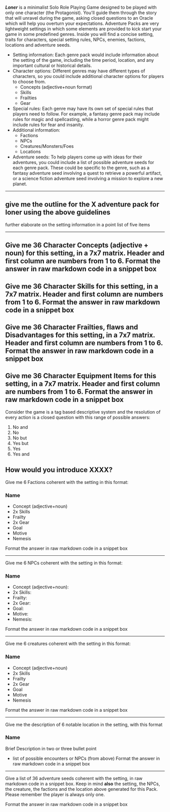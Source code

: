 ***Loner*** is a minimalist Solo Role Playing Game designed to be played with only one character (the Protagonist). You'll guide them through the story that will unravel during the game, asking closed questions to an Oracle which will help you overturn your expectations. 
Adventure Packs are very lightweight settings in which some elements are provided to kick start your game in some predefined genres.
Inside you will find a concise setting, traits for characters, special setting rules, NPCs, enemies, factions, locations and adventure seeds.
- Setting information: Each genre pack would include information about the setting of the game, including the time period, location, and any important cultural or historical details.
- Character options: Different genres may have different types of characters, so you could include additional character options for players to choose from.
   - Concepts (adjective+noun format)
   - Skills
   - Frailties
   - Gear
- Special rules: Each genre may have its own set of special rules that players need to follow. For example, a fantasy genre pack may include rules for magic and spellcasting, while a horror genre pack might include rules for fear and insanity.
- Additional information:
  - Factions
  - NPCs
  - Creatures/Monsters/Foes
  - Locations
- Adventure seeds: To help players come up with ideas for their adventures, you could include a list of possible adventure seeds for each genre pack. These could be specific to the genre, such as a fantasy adventure seed involving a quest to retrieve a powerful artifact, or a science fiction adventure seed involving a mission to explore a new planet.

---
give me the outline for the X adventure pack for loner using the above guidelines
---
further elaborate on the setting information in a point list of five items

---
Give me 36 Character Concepts (adjective + noun) for this setting, in a 7x7 matrix. Header and first column are numbers from 1 to 6. Format the answer in raw markdown code in a snippet box
---
Give me 36 Character Skills for this setting, in a 7x7 matrix. Header and first column are numbers from 1 to 6. Format the answer in raw markdown code in a snippet box
---
Give me 36 Character Frailties, flaws and Disadvantages for this setting, in a 7x7 matrix. Header and first column are numbers from 1 to 6. Format the answer in raw markdown code in a snippet box
---
Give me 36 Character Equipment Items for this setting, in a 7x7 matrix. Header and first column are numbers from 1 to 6. Format the answer in raw markdown code in a snippet box
---
Consider the game is a tag based descriptive system and the resolution of every action is a closed question with this range of possible answers:

1. No and
2. No
3. No but
4. Yes but
5. Yes
6. Yes and

How would you introduce XXXX?
---

Give me 6 Factions coherent with the setting in this format:

### Name
- Concept (adjective+noun)
- 2x Skills
- Frailty
- 2x Gear
- Goal
- Motive
- Nemesis

Format the answer in raw markdown code in a snippet box

---

Give me 6 NPCs coherent with the setting in this format:

### Name
- Concept (adjective+noun):
- 2x Skills:
- Frailty:
- 2x Gear:
- Goal:
- Motive:
- Nemesis:

Format the answer in raw markdown code in a snippet box

---

Give me 6 creatures coherent with the setting in this format:

### Name
- Concept (adjective+noun)
- 2x Skills
- Frailty
- 2x Gear
- Goal
- Motive
- Nemesis

Format the answer in raw markdown code in a snippet box

---
Give me the description of 6 notable location in the setting, with this format

### Name
Brief Description in two or three bullet point
- list of possible encounters or NPCs (from above)
Format the answer in raw markdown code in a snippet box
---

Give a list of 36 adventure seeds coherent with the setting, in raw markdown code in a snippet box. Keep in mind **also** the setting, the NPCs, the creature, the factions and the location above generated for this Pack. Please remember the player is always only one.

Format the answer in raw markdown code in a snippet box